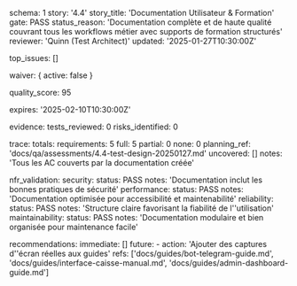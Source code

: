 schema: 1
story: '4.4'
story_title: 'Documentation Utilisateur & Formation'
gate: PASS
status_reason: 'Documentation complète et de haute qualité couvrant tous les workflows métier avec supports de formation structurés'
reviewer: 'Quinn (Test Architect)'
updated: '2025-01-27T10:30:00Z'

top_issues: []

waiver: { active: false }

quality_score: 95

expires: '2025-02-10T10:30:00Z'

evidence:
  tests_reviewed: 0
  risks_identified: 0

trace:
  totals:
    requirements: 5
    full: 5
    partial: 0
    none: 0
  planning_ref: 'docs/qa/assessments/4.4-test-design-20250127.md'
  uncovered: []
  notes: 'Tous les AC couverts par la documentation créée'

nfr_validation:
  security:
    status: PASS
    notes: 'Documentation inclut les bonnes pratiques de sécurité'
  performance:
    status: PASS
    notes: 'Documentation optimisée pour accessibilité et maintenabilité'
  reliability:
    status: PASS
    notes: 'Structure claire favorisant la fiabilité de l''utilisation'
  maintainability:
    status: PASS
    notes: 'Documentation modulaire et bien organisée pour maintenance facile'

recommendations:
  immediate: []
  future:
    - action: 'Ajouter des captures d''écran réelles aux guides'
      refs: ['docs/guides/bot-telegram-guide.md', 'docs/guides/interface-caisse-manual.md', 'docs/guides/admin-dashboard-guide.md']
